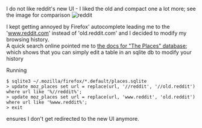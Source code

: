 I do not like reddit's new UI - I liked the old and compact one a lot more; see the image for comparison
![reddit](images/reddit-old-new.png)

I kept getting annoyed by Firefox' autocomplete leading me to the 'www.reddit.com' instead of 'old.reddit.com' and I decided to modify my browsing history.  
A quick search online pointed me to [the docs for "The Places" database](https://developer.mozilla.org/en-US/docs/Mozilla/Tech/Places/Database); which shows that you can simply edit a table in an sqlite db to modify your history

Running 
```
$ sqlite3 ~/.mozilla/firefox/*.default/places.sqlite
> update moz_places set url = replace(url, '//reddit', '//old.reddit') where url like '%//reddit%';
> update moz_places set url = replace(url, 'www.reddit', 'old.reddit') where url like '%www.reddit%';
> exit
```

ensures I don't get redirected to the new UI anymore.
